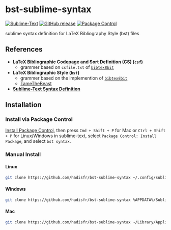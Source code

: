 # bst-sublime-syntax

[![Sublime-Text](https://img.shields.io/badge/SublimeText-Syntax%20Definition-orange.svg?style=flat-square)](https://www.sublimetext.com/docs/3/syntax.html)
[![GitHub release](https://img.shields.io/github/release/hadisfr/bst-sublime-syntax.svg?style=flat-square)](https://github.com/hadisfr/bst-sublime-syntax/releases/latest)
[![Package Control](https://img.shields.io/packagecontrol/dt/bst-sublime-syntax.svg?style=flat-square)](https://packagecontrol.io/packages/bst-sublime-syntax)

sublime syntax definition for LaTeX Bibliography Style (bst) files

## References

* **LaTeX Bibliographic Codepage and Sort Definition (CS) (`csf`)**
    * grammer based on `csfile.txt` of [`bib­tex8bit`](https://ctan.org/tex-archive/biblio/bibtex/8-bit)
* **LaTeX Bibliographic Style (`bst`)**
    * grammer based on the implemention of [`bib­tex8bit`](https://ctan.org/tex-archive/biblio/bibtex/8-bit)
    * [TameTheBeast](https://ctan.org/pkg/tamethebeast)
* [**Sublime-Text Syntax Definition**](https://www.sublimetext.com/docs/3/syntax.html)

## Installation

### Install via Package Control

[Install Package Control](https://packagecontrol.io/installation),
then press `Cmd + Shift + P` for Mac or `Ctrl + Shift + P` for Linux/Windows in sublime-text,
select `Package Control: Install Package`,
and select `bst syntax`.

### Manual Install

#### Linux

```bash
git clone https://github.com/hadisfr/bst-sublime-syntax ~/.config/sublime-text-3/Packages/bst-sublime-syntax
```

#### Windows

```bash
git clone https://github.com/hadisfr/bst-sublime-syntax %APPDATA%/Sublime\ Text\ 3/Packages/bst-sublime-syntax
```


#### Mac

```bash
git clone https://github.com/hadisfr/bst-sublime-syntax ~/Library/Application\ Support/Sublime\ Text\ 3/Packages/bst-sublime-syntax
```
